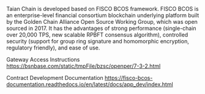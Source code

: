 Taian Chain is developed based on FISCO BCOS framework. FISCO BCOS is an enterprise-level financial consortium blockchain underlying platform built by the Golden Chain Alliance Open Source Working Group, which was open sourced in 2017. It has the advantages of strong performance (single-chain over 20,000 TPS, new scalable RPBFT consensus algorithm), controlled security (support for group ring signature and homomorphic encryption, regulatory friendly), and ease of use.

Gateway Access Instructions https://bsnbase.com/static/tmpFile/bzsc/openper/7-3-2.html

Contract Development Documentation https://fisco-bcos-documentation.readthedocs.io/en/latest/docs/app_dev/index.html